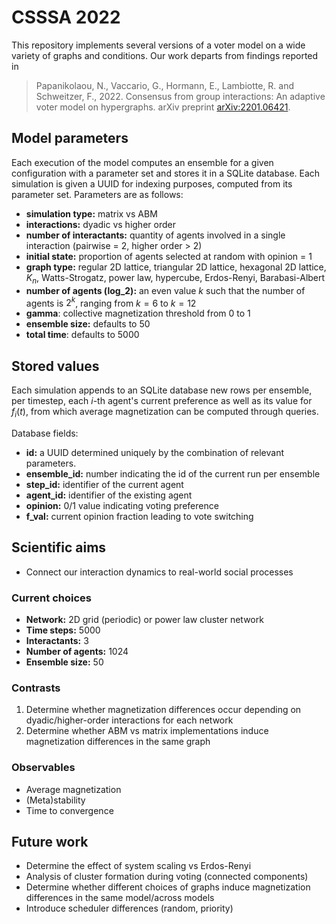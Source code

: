 # CSSSA 2022

This repository implements several versions of a voter model on a wide variety of
graphs and conditions. Our work departs from findings reported in

> Papanikolaou, N., Vaccario, G., Hormann, E., Lambiotte, R. and Schweitzer, F., 2022. Consensus from group interactions: An adaptive voter model on hypergraphs. arXiv preprint [arXiv:2201.06421](https://arxiv.org/abs/2201.06421).

## Model parameters

Each execution of the model computes an ensemble for a given configuration with a parameter set and stores it in a SQLite database. Each simulation is given a UUID for indexing purposes, computed from its parameter set. Parameters are as follows:

* **simulation type:** matrix vs ABM
* **interactions:** dyadic vs higher order
* **number of interactants:** quantity of agents involved in a single interaction (pairwise = 2, higher order > 2)
* **initial state:** proportion of agents selected at random with opinion = 1
* **graph type:** regular 2D lattice, triangular 2D lattice, hexagonal 2D lattice, $K_n$, Watts-Strogatz, power law, hypercube, Erdos-Renyi, Barabasi-Albert
* **number of agents (log_2):** an even value $k$ such that the number of agents is $2^k$, ranging from $k=6$ to $k=12$
* **gamma**: collective magnetization threshold from 0 to 1
* **ensemble size:** defaults to 50
* **total time**: defaults to 5000


## Stored values

Each simulation appends to an SQLite database new rows per ensemble, per timestep, each $i$-th agent's current preference as well as its value for $f_i(t)$, from which average magnetization can be computed through queries.

Database fields:
* **id:** a UUID determined uniquely by the combination of relevant parameters.
* **ensemble_id:** number indicating the id of the current run per ensemble
* **step_id:** identifier of the current agent
* **agent_id:** identifier of the existing agent
* **opinion:** 0/1 value indicating voting preference
* **f_val:** current opinion fraction leading to vote switching

## Scientific aims

* Connect our interaction dynamics to real-world social processes

### Current choices

* **Network:** 2D grid (periodic) or power law cluster network
* **Time steps:** 5000
* **Interactants:** 3
* **Number of agents:** 1024
* **Ensemble size:** 50

### Contrasts

1. Determine whether magnetization differences occur depending on dyadic/higher-order interactions for each network
2. Determine whether ABM vs matrix implementations induce magnetization differences in the same graph

### Observables

* Average magnetization
* (Meta)stability
* Time to convergence

## Future work

* Determine the effect of system scaling vs Erdos-Renyi
* Analysis of cluster formation during voting (connected components)
* Determine whether different choices of graphs induce magnetization differences in the same model/across models
* Introduce scheduler differences (random, priority)
